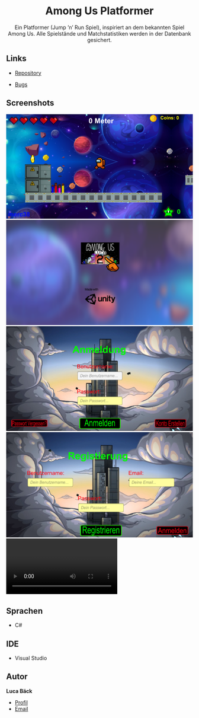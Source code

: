 <h1 align="center">Among Us Platformer</h1>

<p align="center">Ein Platformer (Jump ’n’ Run Spiel), inspiriert an dem bekannten Spiel Among Us.
Alle Spielstände und Matchstatistiken werden in der Datenbank gesichert.</p>

## Links

- [Repository](https://github.com/luca-baeck/Among-Us-Platformer "Among Us Platformer Repository")

- [Bugs](https://github.com/Rohit19060/Among-Us-Platformer/issues "Issues Page")


## Screenshots

![Screenshot](/application-preview/game.png "Screenshot")
![Screenshot](/application-preview/loading.png "Screenshot")
![Screenshot](/application-preview/login.png "Screenshot")
![Screenshot](/application-preview/register.png "Screenshot")
![Screenshot](/application-preview/gameplay.mp4 "Screenshot")

## Sprachen

- C#

## IDE

- Visual Studio

## Autor

**Luca Bäck**

- [Profil](https://github.com/luca-baeck "Luca Bäck")
- [Email](mailto:luca.baeck@outlook.de?subject=Hello "Hi!")
